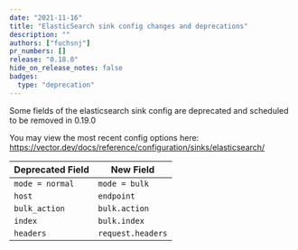 ```yaml
---
date: "2021-11-16"
title: "ElasticSearch sink config changes and deprecations"
description: ""
authors: ["fuchsnj"]
pr_numbers: []
release: "0.18.0"
hide_on_release_notes: false
badges:
  type: "deprecation"
---
```


Some fields of the elasticsearch sink config are deprecated and scheduled to be removed in 0.19.0

You may view the most recent config options here:
https://vector.dev/docs/reference/configuration/sinks/elasticsearch/

| Deprecated Field   | New Field             |
| -----------        | -----------           |
| `mode = normal`    | `mode = bulk`         |
| `host`             | `endpoint`            |
| `bulk_action`      | `bulk.action`         |
| `index`            | `bulk.index`          |
| `headers`          | `request.headers`     |

